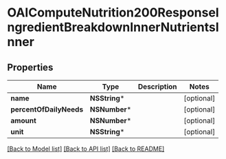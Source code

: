 # OAIComputeNutrition200ResponseIngredientBreakdownInnerNutrientsInner

## Properties
Name | Type | Description | Notes
------------ | ------------- | ------------- | -------------
**name** | **NSString*** |  | [optional] 
**percentOfDailyNeeds** | **NSNumber*** |  | [optional] 
**amount** | **NSNumber*** |  | [optional] 
**unit** | **NSString*** |  | [optional] 

[[Back to Model list]](../README.md#documentation-for-models) [[Back to API list]](../README.md#documentation-for-api-endpoints) [[Back to README]](../README.md)


